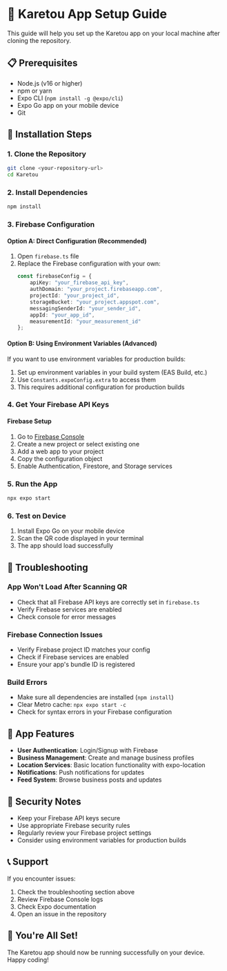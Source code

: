 # 🚀 Karetou App Setup Guide

This guide will help you set up the Karetou app on your local machine after cloning the repository.

## 📋 Prerequisites

- Node.js (v16 or higher)
- npm or yarn
- Expo CLI (`npm install -g @expo/cli`)
- Expo Go app on your mobile device
- Git

## 🔧 Installation Steps

### 1. Clone the Repository
```bash
git clone <your-repository-url>
cd Karetou
```

### 2. Install Dependencies
```bash
npm install
```

### 3. Firebase Configuration

#### Option A: Direct Configuration (Recommended)
1. Open `firebase.ts` file
2. Replace the Firebase configuration with your own:
   ```typescript
   const firebaseConfig = {
       apiKey: "your_firebase_api_key",
       authDomain: "your_project.firebaseapp.com",
       projectId: "your_project_id",
       storageBucket: "your_project.appspot.com",
       messagingSenderId: "your_sender_id",
       appId: "your_app_id",
       measurementId: "your_measurement_id"
   };
   ```

#### Option B: Using Environment Variables (Advanced)
If you want to use environment variables for production builds:
1. Set up environment variables in your build system (EAS Build, etc.)
2. Use `Constants.expoConfig.extra` to access them
3. This requires additional configuration for production builds

### 4. Get Your Firebase API Keys

#### Firebase Setup
1. Go to [Firebase Console](https://console.firebase.google.com/)
2. Create a new project or select existing one
3. Add a web app to your project
4. Copy the configuration object
5. Enable Authentication, Firestore, and Storage services

### 5. Run the App
```bash
npx expo start
```

### 6. Test on Device
1. Install Expo Go on your mobile device
2. Scan the QR code displayed in your terminal
3. The app should load successfully

## 🚨 Troubleshooting

### App Won't Load After Scanning QR
- Check that all Firebase API keys are correctly set in `firebase.ts`
- Verify Firebase services are enabled
- Check console for error messages

### Firebase Connection Issues
- Verify Firebase project ID matches your config
- Check if Firebase services are enabled
- Ensure your app's bundle ID is registered

### Build Errors
- Make sure all dependencies are installed (`npm install`)
- Clear Metro cache: `npx expo start -c`
- Check for syntax errors in your Firebase configuration

## 📱 App Features

- **User Authentication**: Login/Signup with Firebase
- **Business Management**: Create and manage business profiles
- **Location Services**: Basic location functionality with expo-location
- **Notifications**: Push notifications for updates
- **Feed System**: Browse business posts and updates

## 🔐 Security Notes

- Keep your Firebase API keys secure
- Use appropriate Firebase security rules
- Regularly review your Firebase project settings
- Consider using environment variables for production builds

## 📞 Support

If you encounter issues:
1. Check the troubleshooting section above
2. Review Firebase Console logs
3. Check Expo documentation
4. Open an issue in the repository

## 🎉 You're All Set!

The Karetou app should now be running successfully on your device. Happy coding!
